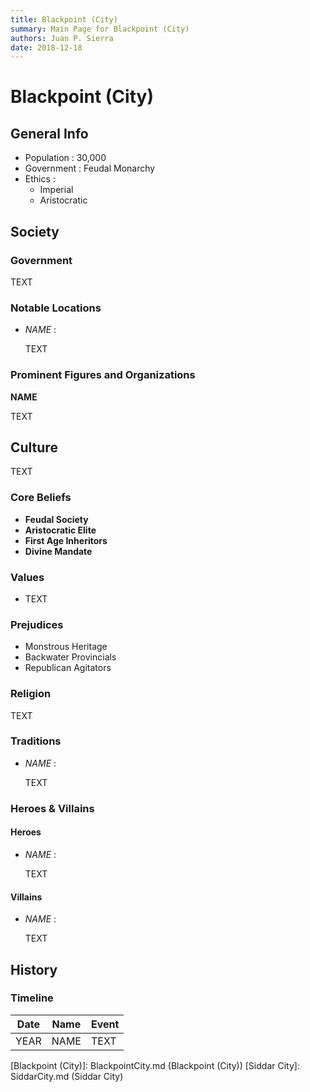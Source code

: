 ```yaml
---
title: Blackpoint (City)
summary: Main Page for Blackpoint (City)
authors: Juan P. Sierra
date: 2018-12-18
---
```


# Blackpoint (City)

## General Info

- Population : 30,000
- Government : Feudal Monarchy
- Ethics :
    - Imperial
    - Aristocratic

## Society

### Government

TEXT

### Notable Locations

- *NAME* :

    TEXT
    


### Prominent Figures and Organizations

**NAME**

TEXT



## Culture

TEXT

### Core Beliefs

- **Feudal Society**
- **Aristocratic Elite**
- **First Age Inheritors**
- **Divine Mandate**
### Values

- TEXT
### Prejudices

- Monstrous Heritage
- Backwater Provincials
- Republican Agitators
### Religion

TEXT

### Traditions

- *NAME* :

    TEXT
    


### Heroes & Villains

#### Heroes

- *NAME* :

    TEXT
    


#### Villains

- *NAME* :

    TEXT
    


## History

### Timeline

Date | Name | Event
:---:|:----:|:----
YEAR | NAME | TEXT


[Kingdom of Dohlar]: Blackpoint.md (Kingdom of Dohlar)
[Republic of Siddarmark]: Republic.md (Republic of Siddarmark)
[Blackpoint (City)]: BlackpointCity.md (Blackpoint (City))
[Siddar City]: SiddarCity.md (Siddar City)